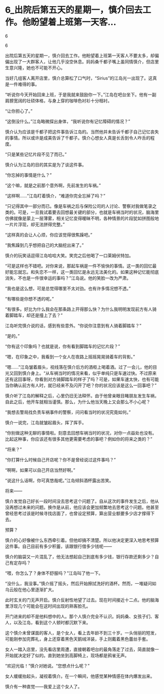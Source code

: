 # 6_出院后第五天的星期一，慎介回去工作。他盼望着上班第一天客...

6

6

出院后第五天的星期一，慎介回去工作。他盼望着上班第一天客人不要太多，却偏偏出现了一大群客人，让他几乎没空休息。妈妈桑千都子嘴上虽同情慎介，但店里生意兴隆，她也不可能不开心。

当好几组客人离开店里，慎介总算松了口气时，“Sirius”的江岛光一出现了。这真是一件难得的事。

“听说你今天开始回来上班，于是我就来鼓励你一下。”江岛在吧台坐下。他有一副肩膀宽阔的壮硕体格，与身上穿的咖啡色衬衫十分相衬。

“让你担心了。”

“这倒没什么。”江岛略微探出身体，“我听说你有记忆障碍的情况？”

慎介认为应该是千都子把这件事告诉江岛的。当然他并未告诉千都子自己记忆丧失的事情。所以或许是成美告诉了千都子。慎介心想女人真是长舌到令人咋舌的程度。

“只是某些记忆片段不见了而已。”

慎介认为江岛的目的其实是为了谈这件事。

“你忘掉的事情是什么？”

“这个嘛，就是之前那个意外啊，先前发生的车祸。”

“这样啊……”江岛盯着慎介，“难道你完全忘掉了吗？”

“只记得其中一部分而已。像是车祸之后与保险公司的人讨论、警察对我做笔录之类的。可是，一旦我试着要去回想最关键的部分，也就是车祸当时的状况，脑海里仿佛就像是蒙上一层薄雾，相关记忆变得暧昧不明，各种情景的片段犹如拼图般地一片片浮现，却无法拼得完整。”

“这样真的会让人心烦，你应该觉得很焦躁吧。”

“我焦躁到几乎想把自己的大脑挖出来了。”

慎介的玩笑话逗得江岛哈哈大笑。笑完之后他喝了一口莱姆伏特加。

“可是这样也不错吧。对你来说，那起车祸是一件不愉快的事情。这一类的回忆最好能忘就忘。和失恋不一样，这一类回忆是永远无法美化的。如果这种记忆能彻底消失，不也是一件很幸运的事吗？”江岛说。他的笑脸一改为严肃。

“我也是这么想，可是总觉得哪里不太对劲。也有许多情况想不透。”

“有哪些是你想不透的呢。”

“有很多。好比为什么我会在那条路上开得那么快？为什么我明明发现前方有人骑着脚踏车，却还是撞上了去？”

江岛听完慎介说的话，感到有些意外。“你说你注意到有人骑着脚踏车？”

“是的。”

“你有这个印象吗？也就是说，你有看到脚踏车的记忆片段？”

“嗯，在印象之中，我看到一个女人在夜路上摇摇晃晃骑着车的背影。”

“嗯……”江岛皱着眉头，视线落在慎介后方的酒柜上喝着酒。过了一会儿，他的目光又回到慎介身上。“从车祸当时的情况来看，似乎单纯只是车速过快。不过原来还有这回事呀，你看到对方骑脚踏车的样子了吗？可是，如果车速太快，也有可能当你确认前方有人时，就已经来不及闪开了吧？你的状况应该是这么一回事吧？”

慎介听了江岛的解释之后，心里仍旧无法释怀。由于他曾亲眼目睹朋友发生车祸，自此之后，他开车就相当谨慎。那么，为什么他当天晚上又会那么不小心呢？

“我想去警局找负责车祸事件的警察，问问看当时的状况究竟如何。”

慎介一说完，江岛就皱起眉头，挥了挥手。

“你别做这种无聊的事情啦。刻意去回想车祸当时的状况，对你一点益处也没有。比起这种事，你应该还有很多其他更需要考虑的事吧？例如你的将来之类的？”

“将来？”

“你打算什么时候自己开店呢？你不是曾经说过这件事吗？”

“啊啊，如果可以自己开店当然好啊。”

“说这什么话啊，你可真悠哉呢。”江岛倾斜酒杯露出苦笑。

将来——

慎介发觉自己好长一段时间没去思考这个问题了。自从这次的事件发生之后，他从没再想过未来的问题。换作是从前，他应该会更加频繁地去思考这个问题。他甚至曾经思考过该是时候寻找店面了，也曾设定预算，算出营业额要多少店才撑得下去。

预算？

慎介的心好像被什么东西牵引着。但他却搞不清楚。所以他决定更深入地思考预算这件事。自己目前有多少积蓄，该跟银行借多少钱呢——

慎介的脑袋又一片混乱了，他无法想起自己到底有多少钱，银行存款还剩多少？自己有定存吗？

“喂，你怎么了？身体不舒服吗？”江岛叫了他一下。

“没什么，我没事。”慎介摇了摇头，然后开始擦拭洗好的酒杯。然而，一堆疑问如乌云般在他心里逐渐扩大。

此时玄关的门无声开启。慎介反射性地望了过去。现在时间接近十二点。他的脑海里浮现几个可能会在这时间出现的熟客脸孔。

开门进来的却不是他料想中的人。那个人慎介完全不认识。妈妈桑、女孩子们、客人，以及江岛，看到这个人顿时都沉默下来。

这个慎介未曾谋面的客人，是个女人，看上去年龄不到三十岁。一头俏丽的短发，可能刚参加完葬礼，身上还穿着黑色天鹅绒洋装，手上则戴着黑色蕾丝手套。

女人一踏入店里，没先看店里周遭，直接朝着吧台的最角落走了过去，简直就像一开始就决定好了似的。直到她坐到高脚椅上，现场都是鸦雀无声。

“欢迎光临！”慎介对她说。“您想点什么呢？”

女人缓缓抬起头，凝视着慎介。在一个瞬间，他感觉某种情感在体内爆发出来。

慎介有一种直觉——我爱上这个女人了。